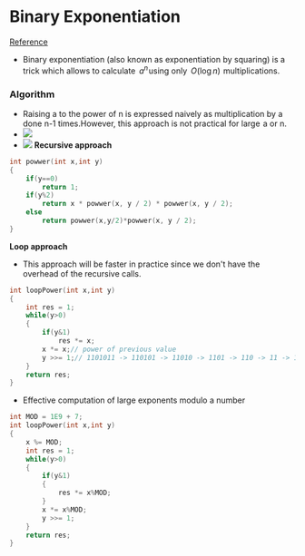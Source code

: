 # Binary Exponentiation 
[Reference](https://cp-algorithms.com/algebra/binary-exp.html#algorithm)
- Binary exponentiation (also known as exponentiation by squaring) is a trick which allows to calculate   $a^n$ using only   $O(\log n)$  multiplications.
### Algorithm
- Raising a to the power of n is expressed naively as multiplication by a done n-1 times.However, this approach is not practical for large  a or n.
- ![](https://i.imgur.com/qR08zJG.png)
- ![](https://i.imgur.com/oK0B7B3.png)
**Recursive approach**
```c++
int powwer(int x,int y)
{
    if(y==0)
        return 1;
    if(y%2)
        return x * powwer(x, y / 2) * powwer(x, y / 2);
    else
        return powwer(x,y/2)*powwer(x, y / 2);
}
```
**Loop approach**
- This approach will be faster in practice since we don't have the overhead of the recursive calls.
```c++
int loopPower(int x,int y)
{
    int res = 1;
    while(y>0)
    {
        if(y&1)
            res *= x;
        x *= x;// power of previous value
        y >>= 1;// 1101011 -> 110101 -> 11010 -> 1101 -> 110 -> 11 -> 1
    }
    return res;
}
```
- Effective computation of large exponents modulo a number
```c++
int MOD = 1E9 + 7;
int loopPower(int x,int y)
{
    x %= MOD;
    int res = 1;
    while(y>0)
    {
        if(y&1)
        {
            res *= x%MOD;
        }
        x *= x%MOD;
        y >>= 1;
    }
    return res;
}
```